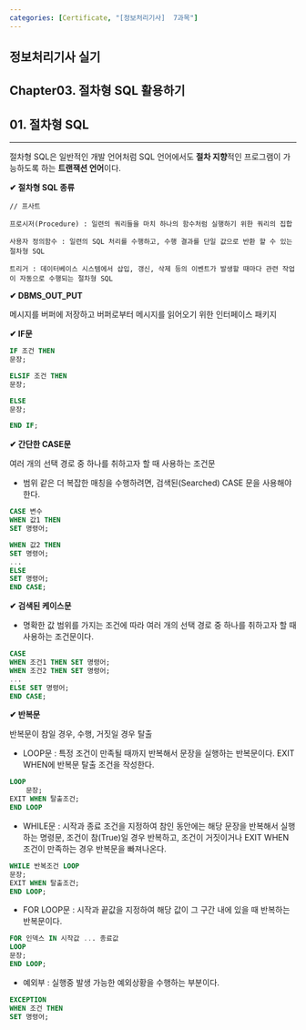 ```yaml
---
categories: [Certificate, "[정보처리기사]  7과목"]
---
```


## 정보처리기사 실기

## Chapter03. 절차형 SQL 활용하기

## 01. 절차형 SQL 

<hr>

절차형 SQL은 일반적인 개발 언어처럼 SQL 언어에서도 **절차 지향**적인 프로그램이 가능하도록 하는 **트랜잭션 언어**이다.

**✔ 절차형 SQL 종류**

```
// 프사트

프로시저(Procedure) : 일련의 쿼리들을 마치 하나의 함수처럼 실행하기 위한 쿼리의 집합

사용자 정의함수 : 일련의 SQL 처리를 수행하고, 수행 결과를 단일 값으로 반환 할 수 있는 절차형 SQL

트리거 : 데이터베이스 시스템에서 삽입, 갱신, 삭제 등의 이벤트가 발생할 때마다 관련 작업이 자동으로 수행되는 절차형 SQL
```

**✔ DBMS_OUT_PUT**

메시지를 버퍼에 저장하고 버퍼로부터 메시지를 읽어오기 위한 인터페이스 패키지

**✔ IF문**

```sql
IF 조건 THEN
문장;

ELSIF 조건 THEN
문장;

ELSE
문장;

END IF;
```

**✔ 간단한 CASE문**

여러 개의 선택 경로 중 하나를 취하고자 할 때 사용하는 조건문

- 범위 같은 더 복잡한 매칭을 수행하려면, 검색된(Searched) CASE 문을 사용해야 한다.

```sql
CASE 변수
WHEN 값1 THEN
SET 명령어;

WHEN 값2 THEN
SET 명령어;
...
ELSE
SET 명령어;
END CASE;
```

**✔ 검색된 케이스문**

- 명확한 값 범위를 가지는 조건에 따라 여러 개의 선택 경로 중 하나를 취하고자 할 때 사용하는 조건문이다.


```sql
CASE
WHEN 조건1 THEN SET 명령어;
WHEN 조건2 THEN SET 명령어;
...
ELSE SET 명령어;
END CASE;
```

**✔ 반복문**

반복문이 참일 경우, 수행, 거짓일 경우 탈출

- LOOP문 : 특정 조건이 만족될 때까지 반복해서 문장을 실행하는 반복문이다. EXIT WHEN에 반복문 탈출 조건을 작성한다.

```sql
LOOP
    문장;
EXIT WHEN 탈출조건;
END LOOP
```

- WHILE문 : 시작과 종료 조건을 지정하여 참인 동안에는 해당 문장을 반복해서 실행하는 명령문, 조건이 참(True)일 경우 반복하고, 조건이 거짓이거나 EXIT WHEN 조건이 만족하는 경우 반복문을 빠져나온다.

```sql
WHILE 반복조건 LOOP
문장;
EXIT WHEN 탈출조건;
END LOOP;
```

- FOR LOOP문 : 시작과 끝값을 지정하여 해당 값이 그 구간 내에 있을 때 반복하는 반복문이다.

```sql
FOR 인덱스 IN 시작값 ... 종료값
LOOP
문장;
END LOOP;
```

- 예외부 : 실행중 발생 가능한 예외상황을 수행하는 부분이다.

```sql
EXCEPTION
WHEN 조건 THEN
SET 명령어;
```
